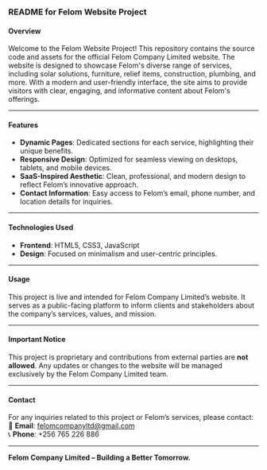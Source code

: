 ### **README for Felom Website Project**  

#### **Overview**  
Welcome to the Felom Website Project! This repository contains the source code and assets for the official Felom Company Limited website. The website is designed to showcase Felom's diverse range of services, including solar solutions, furniture, relief items, construction, plumbing, and more. With a modern and user-friendly interface, the site aims to provide visitors with clear, engaging, and informative content about Felom's offerings.  

---

#### **Features**  
- **Dynamic Pages**: Dedicated sections for each service, highlighting their unique benefits.  
- **Responsive Design**: Optimized for seamless viewing on desktops, tablets, and mobile devices.  
- **SaaS-Inspired Aesthetic**: Clean, professional, and modern design to reflect Felom’s innovative approach.  
- **Contact Information**: Easy access to Felom’s email, phone number, and location details for inquiries.  

---

#### **Technologies Used**  
- **Frontend**: HTML5, CSS3, JavaScript   
- **Design**: Focused on minimalism and user-centric principles.   

---

#### **Usage**  
This project is live and intended for Felom Company Limited’s website. It serves as a public-facing platform to inform clients and stakeholders about the company’s services, values, and mission.  

---

#### **Important Notice**  
This project is proprietary and contributions from external parties are **not allowed**. Any updates or changes to the website will be managed exclusively by the Felom Company Limited team.  

---

#### **Contact**  
For any inquiries related to this project or Felom’s services, please contact:  
📧 **Email**: [felomcompanyltd@gmail.com](mailto:felomcompanyltd@gmail.com)  
📞 **Phone**: +256 765 226 886  

---

**Felom Company Limited – Building a Better Tomorrow.**  